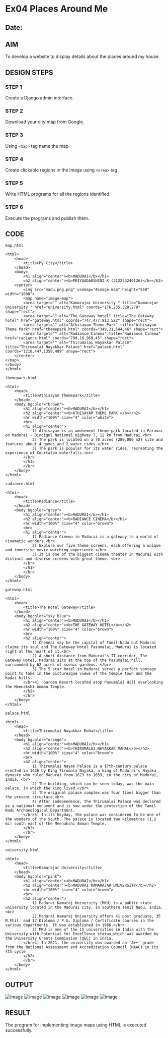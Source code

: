 # Ex04 Places Around Me
## Date: 

## AIM
To develop a website to display details about the places around my house.

## DESIGN STEPS

### STEP 1
Create a Django admin interface.

### STEP 2
Download your city map from Google.

### STEP 3
Using ```<map>``` tag name the map.

### STEP 4
Create clickable regions in the image using ```<area>``` tag.

### STEP 5
Write HTML programs for all the regions identified.

### STEP 6
Execute the programs and publish them.

## CODE
```
map.html

<html>
    <head>
        <title>My City</title>
    </head>
    <body>
        <h1 align="center"><b>MADURAI</b></h1>
        <h2 align="center"><b>PRIYAADARSHINI K (212223240126)</b></h2>
    <center>
        <img src="madu.png.png" usemap="#image-map" height="850" width="1800">
        <map name="image-map">
        <area target="" alt="Kamarajar University " title="Kamarajar University " href="university.html" coords="176,235,328,279" shape="rect">
        <area target="" alt="The Gateway hotel" title="The Gateway hotel" href="gateway.html" coords="747,477,913,522" shape="rect">
        <area target="" alt="Athisayam Theme Park" title="Athisayam Theme Park" href="themepark.html" coords="349,21,544,46" shape="rect">
        <area target="" alt="Radiance Cinema" title="Radiance Cinema" href="radiance.html" coords="798,16,969,45" shape="rect">
        <area target="" alt="Thirumalai Nayakkar Palace" title="Thirumalai Nayakkar Palace" href="palace.html" coords="1210,447,1359,489" shape="rect">
    </center>
</map>
</body>
</html>
```
```
themepark.html

<html>
    <head>
        <title>Athisayam Themepark</title>
    </head>
    <body bgcolor="brown">
        <h1 align="center"><b>MADURAI</b></h1>
        <h2 align="center"><b>ATHISAYAM THEME PARK </b></h2>
        <hr width="100%" size="4" color="white">
        <br>
        <h1 align="center">
            1) Athisayam is an amusement theme park located in Paravai on Madurai - Dindigul National Highway 7, 12 km from Madurai.<br>
            2) The park is located on a 70 acres (280,000 m2) site and features about 4 games and 2 water rides.</br>
            3) The park is popular for its water rides, recreating the experience of Courtalam waterfalls.<br>
        </br>
        </h1>
        </br>
    </body>
</html>
```
```
radiance.html

<html>
    <head>
        <title>Radiance</title>
    </head>
    <body bgcolor="grey">
        <h1 align="center"><b>MADURAI</b></h1>
        <h2 align="center"><b>RADIANCE CINEMA</b></h2>
        <hr width="100%" size="4" color="brown">
        <br>
        <h1 align="center">
            1) Radiance Cinema in Madurai is a gateway to a world of cinematic wonders.<br>
            2) Explore our five theme screens, each offering a unique and immersive movie-watching experience.</br>
            3) It is one of the biggest cinema theater in Madurai with distinct and diverse screens with great theme. <br>
        </br>
        </h1>
        </br>
    </body>
</html>
```
```
gateway.html

<html>
    <head>
        <title>The Hotel Gateway</title>
    </head>
    <body bgcolor="sky blue">
        <h1 align="center"><b>MADURAI</b></h1>
        <h2 align="center"><b>THE GATEWAY HOTEL</b></h2>
        <hr width="100%" size="4" color="brown">
        <br>
        <h2 align="center">
            1) Chennai may be the capital of Tamil Nadu but Madurai claims its soul and The Gateway Hotel Pasumalai, Madurai is located right at the heart of it.<br>
            2) A short distance from Madurai's IT corridor, The Gateway Hotel, Madurai sits at the top of the Pasumalai hill, surrounded by 62 acres of scenic gardens. </br>
            3) The 5 star hotel in Madurai serves a perfect vantage point to take in the picturesque views of the temple town and the Kodai hills.
        </br>4)  Garden Resort located atop Pasumalai Hill overlooking the Meenakshi Amman Temple. 
        </h2>
        </br>
    </body>
</html>
```
```
palace.html

<html>
    <head>
        <title>Thirumalai Nayakkar Mahal</title>
    </head>
    <body bgcolor="orange">
        <h1 align="center"><b>MADURAI</b></h1>
        <h2 align="center"><b>THIRUMALAI NAYAKKAR MAHAL</b></h2>
        <hr width="100%" size="4" color="brown">
        <br>
        <h2 align="center">
            1) Thirumalai Nayak Palace is a 17th-century palace erected in 1636 by King Tirumala Nayaka, a king of Madurai's Nayaka dynasty who ruled Madurai from 1623 to 1659, in the city of Madurai, India. <br>
            2) The building, which can be seen today, was the main palace, in which the king lived.</br>
            3) The original palace complex was four times bigger than the present structure.<br>
            4) After independence, the Thirumalai Palace was declared as a national monument and is now under the protection of the Tamil Nadu Archaeological Department. 
        </br>5) In its heyday, the palace was considered to be one of the wonders of the South. The palace is located two kilometres (1.2 mi) south east of the Meenakshi Amman Temple.
        </h2>
        </br>
    </body>
</html>
```
```
university.html

<html>
    <head>
        <title>Kamarajar University</title>
    </head>
    <body bgcolor="pink">
        <h1 align="center"><b>MADURAI</b></h1>
        <h2 align="center"><b>MADURAI KAMARAJAR UNIVERSITY</b></h2>
        <hr width="100%" size="4" color="brown">
        <br>
        <h2 align="center">
            1) Madurai Kamaraj University (MKU) is a public state university located in the Madurai city, in southern Tamil Nadu, India.<br>
            2) Madurai Kamaraj University offers 41 post graduate, 35 M.Phil. and 17 Diploma / P.G. Diploma / Certificate courses in the various departments. It was established in 1966.</br>
            3) MKU is one of the 15 universities in India with the University with Potential for Excellence status,which was awarded by the University Grants Commission (UGC) in India.
        </br>4) In 2021, the university was awarded an 'A++' grade from the National Assessment and Accreditation Council (NAAC) in its 4th cycle
        </h2>
        </br>
    </body>
</html>
```


## OUTPUT
![image](https://github.com/user-attachments/assets/00519c84-a6c8-4b3d-b728-9f05b5e0841e)
![image](https://github.com/user-attachments/assets/4c81af82-26e2-4731-afdb-7b8149d6f0d8)
![image](https://github.com/user-attachments/assets/d11c118d-97cb-47a2-83e3-91cae461a517)
![image](https://github.com/user-attachments/assets/cfc81bda-acf3-4137-a206-134c575f9833)
![image](https://github.com/user-attachments/assets/ff703bbb-d937-4720-b0c4-17e59ff7398f)
![image](https://github.com/user-attachments/assets/2c046ff2-c358-4e41-84b5-2bd99eb58c15)








## RESULT
The program for implementing image maps using HTML is executed successfully.
